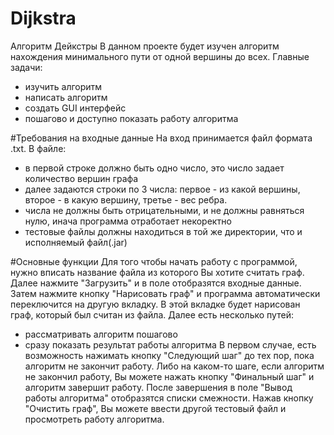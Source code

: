 # Dijkstra
Алгоритм Дейкстры
В данном проекте будет изучен алгоритм нахождения минимального пути от одной вершины до всех.
Главные задачи:
- изучить алгоритм
- написать алгоритм
- создать GUI интерфейс
- пошагово и доступно показать работу алгоритма

#Требования на входные данные
На вход принимается файл формата .txt. В файле:
 - в первой строке должно быть одно число, это число задает количество вершин графа
 - далее задаются строки по 3 числа: первое - из какой вершины, второе - в какую вершину, третье - вес ребра.
 - числа не должны быть отрицательными, и не должны равняться нулю, инача программа отработает некоректно
 - тестовые файлы должны находиться в той же директории, что и исполняемый файл(.jar)

#Основные функции
Для того чтобы начать работу с программой, нужно вписать название файла из которого Вы хотите считать граф. Далее нажмите "Загрузить" и в поле отобразятся входные данные. Затем нажмите кнопку "Нарисовать граф" и программа автоматически переключится на другую вкладку.
В этой вкладке будет нарисован граф, который был считан из файла.
Далее есть несколько путей:
 - рассматривать алгоритм пошагово
 - сразу показать результат работы алгоритма
В первом случае, есть возможность нажимать кнопку "Следующий шаг" до тех пор, пока алгоритм не закончит работу. Либо на каком-то шаге, если алгоритм не закончил работу, Вы можете нажать кнопку "Финальный шаг" и алгоритм завершит работу. 
После завершения в поле "Вывод работы алгоритма" отобразятся списки смежности. Нажав кнопку "Очистить граф", Вы можете ввести другой тестовый файл и просмотреть работу алгоритма.
